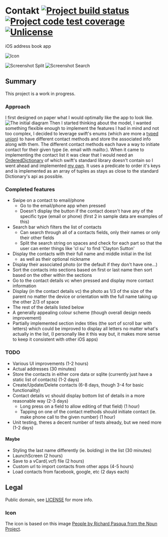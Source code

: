 # Contakt [![Project build status][build-status]](https://travis-ci.org/ciiqr/contakt) [![Project code test coverage][code-coverage-image]](https://codecov.io/github/ciiqr/contakt) [![Unlicense](https://img.shields.io/badge/license-Unlicense-blue.svg)](https://github.com/ciiqr/contakt/blob/master/LICENSE)
iOS address book app

![Icon][icon]

![Screenshot Split][screenshot-split]
![Screenshot Search][screenshot-search]

## Summary
This project is a work in progress.
### Approach
I first designed on paper what I would optimally like the app to look like.
![The initial diagram][initial-diagram]
Then I started thinking about the model, I wanted something flexible enough to implement the features I had in mind and not too complex, I decided to leverage swift's enums (which are more a [typed union](https://en.wikipedia.org/wiki/Union_type)) to have different contact methods and store the associated info along with them. The different contact methods each have a way to initiate contact for their given type (ie. email with mailto:).
When it came to implementing the contact list it was clear that I would need an [OrderedDictionary](https://github.com/ciiqr/contakt/blob/master/contakt/contakt/OrderedDictionary.swift) of which swift's standard library doesn't contain so I went ahead and implemented [my own](https://github.com/ciiqr/contakt/blob/master/contakt/contakt/OrderedDictionary.swift). It uses a predicate to order it's keys and is implemented as an array of tuples as stays as close to the standard Dictionary's api as possible.

### Completed features
* Swipe on a contact to email/phone
	* Go to the email/phone app when pressed
	* Doesn't display the button if the contact doesn't have any of the specific type (email or phone) (first 2 in sample data are examples of this)
* Search bar which filters the list of contacts
	* Can search through all of a contacts fields, only their names or only their other fields
	* Split the search string on spaces and check for each part so that the user can enter things like 'cl su' to find 'Clayton Sutton'
* Display the contacts with their full name and middle initial in the list
	* as well as their optional nickname
* Display their associated photo (or the default if they don't have one...)
* Sort the contacts into sections based on first or last name then sort based on the other within the sections
* Go to the contact details vc when pressed and display more contact information
* Display (in the contact details vc) the photo as 1/3 of the size of the parent no matter the device or orientation with the full name taking up the other 2/3 of space
* The rest of the details listed below
* A generally appealing colour scheme (though overall design needs improvement)
* Partially implemented section index titles (the sort of scroll bar with letters) which could be improved to display all letters no matter what's actually in the list, (I personally like it this way but, it makes more sense to keep it consistent with other iOS apps)

### TODO
* Various UI improvements (1-2 hours)
* Actual addresses (30 minutes)
* Store the contacts in either core data or sqlite (currently just have a static list of contacts) (1-2 days)
* Create/Update/Delete contacts (6-8 days, though 3-4 for basic functionality)
* Contact details vc should display bottom list of details in a more reasonable way (2-3 days)
	* Long press on a field to allow editing of that field) (1 hour)
	* Tapping on one of the contact methods should initiate contact (ie. make phone call to the given number) (1 hour)
* Unit testing, theres a decent number of tests already, but we need more (1-2 days)

#### Maybe
* Styling the last name differently (ie. bolding) in the list (30 minutes)
* LaunchScreen (2 hours)
* Save to a vCard(.vcf) file (2 hours)
* Custom url to import contacts from other apps (4-5 hours)
* Load contacts from facebook, google, etc (2 days each)

## Legal
Public domain, see [LICENSE](https://github.com/ciiqr/contakt/blob/master/LICENSE) for more info.
### Icon
The icon is based on this image [People by Richard Pasqua from the Noun Project](https://thenounproject.com/term/people/12342/).


[//]: # (Resource References)
[build-status]: https://api.travis-ci.org/ciiqr/contakt.svg?branch=master "Master Branch's Build Status"
[initial-diagram]: https://github.com/ciiqr/contakt-readme/raw/master/images/initial-design.jpg "Initial Design Sketch"
[screenshot-search]: https://github.com/ciiqr/contakt-readme/raw/master/images/screenshot-search.png "Screenshot of Search"
[screenshot-split]: https://github.com/ciiqr/contakt-readme/raw/master/images/screenshot-split.png "Screenshot of Split View"
[icon]: https://github.com/ciiqr/contakt-readme/raw/master/images/icon-styled.png "App icon"
[code-coverage-image]: https://img.shields.io/codecov/c/github/ciiqr/contakt.svg
